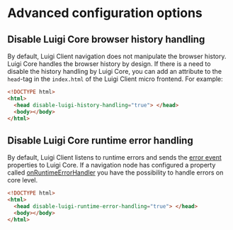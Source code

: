 <!-- meta
{
  "node": {
    "label": "Advanced configuration options",
    "category": {
      "label": "Luigi Client"
    },
    "metaData": {
      "categoryPosition": 4,
      "position": 2
    }
  }
}
meta -->

# Advanced configuration options

## Disable Luigi Core browser history handling

By default, Luigi Client navigation does not manipulate the browser history. Luigi Core handles the browser history by design. If there is a need to disable the history handling by Luigi Core, you can add an attribute to the `head`-tag in the `index.html` of the Luigi Client micro frontend. For example:

```html
<!DOCTYPE html>
<html>
  <head disable-luigi-history-handling="true"> </head>
  <body></body>
</html>
```

## Disable Luigi Core runtime error handling

By default, Luigi Client listens to runtime errors and sends the [error event](https://developer.mozilla.org/en-US/docs/Web/API/ErrorEvent) properties to Luigi Core. 
If a navigation node has configured a property called [onRuntimeErrorHandler](navigation-parameters-reference.md#node-parameters) you have the possibility to handle errors on core level.
```html
<!DOCTYPE html>
<html>
  <head disable-luigi-runtime-error-handling="true"> </head>
  <body></body>
</html>
```

